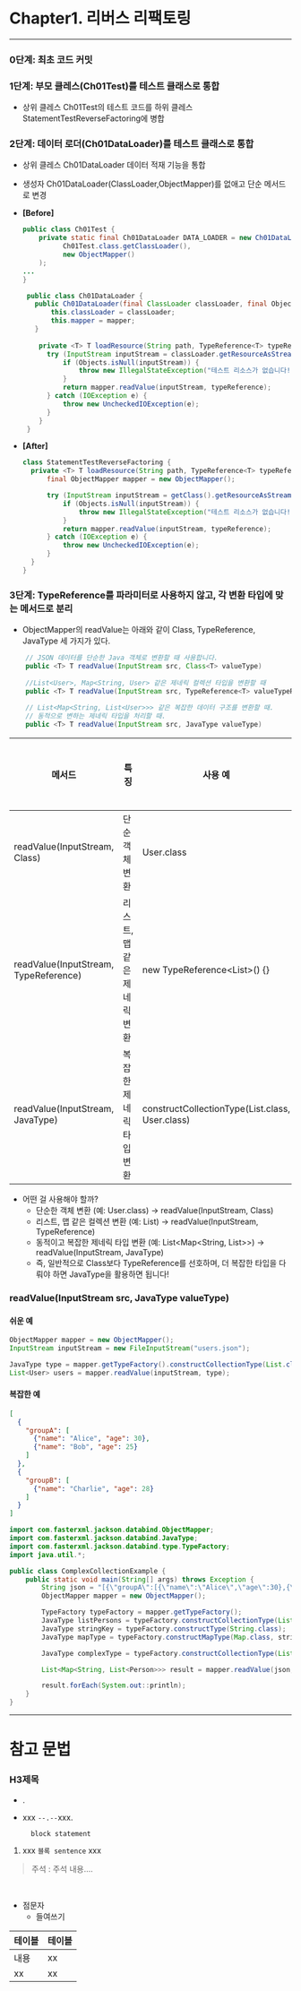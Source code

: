 # Chapter1. 리버스 리팩토링

***

### 0단계: 최초 코드 커밋

### 1단계: 부모 클레스(Ch01Test)를 테스트 클래스로 통합
- 상위 클레스 Ch01Test의 테스트 코드를 하위 클레스 StatementTestReverseFactoring에 병합

### 2단계: 데이터 로더(Ch01DataLoader)를 테스트 클래스로 통합
- 상위 클레스 Ch01DataLoader 데이터 적재 기능을 통합
- 생성자 Ch01DataLoader(ClassLoader,ObjectMapper)를 없애고 단순 메서드로 변경
- **[Before]**
  ``` java
  public class Ch01Test {
      private static final Ch01DataLoader DATA_LOADER = new Ch01DataLoader(
            Ch01Test.class.getClassLoader(),
            new ObjectMapper()
      );
  ...
  }

   public class Ch01DataLoader {
     public Ch01DataLoader(final ClassLoader classLoader, final ObjectMapper mapper) {
         this.classLoader = classLoader;
         this.mapper = mapper;
     }
   
      private <T> T loadResource(String path, TypeReference<T> typeReference) {
        try (InputStream inputStream = classLoader.getResourceAsStream(path)) {
            if (Objects.isNull(inputStream)) {
                throw new IllegalStateException("테스트 리소스가 없습니다!: " + path);
            }
            return mapper.readValue(inputStream, typeReference);
        } catch (IOException e) {
            throw new UncheckedIOException(e);
        }
      }
   }
  ```
  
- **[After]**
  ``` java
  class StatementTestReverseFactoring {
    private <T> T loadResource(String path, TypeReference<T> typeReference) {
        final ObjectMapper mapper = new ObjectMapper();

        try (InputStream inputStream = getClass().getResourceAsStream(path)) {
            if (Objects.isNull(inputStream)) {
                throw new IllegalStateException("테스트 리소스가 없습니다!: " + path);
            }
            return mapper.readValue(inputStream, typeReference);
        } catch (IOException e) {
            throw new UncheckedIOException(e);
        }
    }
  }
  ```
  
### 3단계: TypeReference를 파라미터로 사용하지 않고, 각 변환 타입에 맞는 메서드로 분리
- ObjectMapper의 readValue는 아래와 같이 Class<T>, TypeReference<T>, JavaType 세 가지가 있다.
``` java
    // JSON 데이터를 단순한 Java 객체로 변환할 때 사용합니다.
    public <T> T readValue(InputStream src, Class<T> valueType)
    
    //List<User>, Map<String, User> 같은 제네릭 컬렉션 타입을 변환할 때
    public <T> T readValue(InputStream src, TypeReference<T> valueTypeRef)
    
    // List<Map<String, List<User>>> 같은 복잡한 데이터 구조를 변환할 때.
    // 동적으로 변하는 제네릭 타입을 처리할 때.
    public <T> T readValue(InputStream src, JavaType valueType)
``` 

| 메서드 | 특징 | 사용 예 | 제네릭 지원 | 
|----|----|----|----|
|readValue(InputStream, Class<T>) |	단순 객체 변환	| User.class | ❌ |
|readValue(InputStream, TypeReference<T>)	| 리스트, 맵 같은 제네릭 변환 | new TypeReference<List<User>>() {} |	✅ |
|readValue(InputStream, JavaType) | 복잡한 제네릭 타입 변환 | constructCollectionType(List.class, User.class)	 | ✅ (더 유연함) |

- 어떤 걸 사용해야 할까?
  - 단순한 객체 변환 (예: User.class) → readValue(InputStream, Class<T>)
  - 리스트, 맵 같은 컬렉션 변환 (예: List<User>) → readValue(InputStream, TypeReference<T>)
  - 동적이고 복잡한 제네릭 타입 변환 (예: List<Map<String, List<User>>>) → readValue(InputStream, JavaType)
  - 즉, 일반적으로 Class<T>보다 TypeReference<T>를 선호하며, 더 복잡한 타입을 다뤄야 하면 JavaType을 활용하면 됩니다!


### readValue(InputStream src, JavaType valueType) ###

#### 쉬운 예 ####
``` java
ObjectMapper mapper = new ObjectMapper();
InputStream inputStream = new FileInputStream("users.json");

JavaType type = mapper.getTypeFactory().constructCollectionType(List.class, User.class);
List<User> users = mapper.readValue(inputStream, type);
 ```

#### 복잡한 예 ####
``` json
[
  {
    "groupA": [
      {"name": "Alice", "age": 30},
      {"name": "Bob", "age": 25}
    ]
  },
  {
    "groupB": [
      {"name": "Charlie", "age": 28}
    ]
  }
]
```

``` java
import com.fasterxml.jackson.databind.ObjectMapper;
import com.fasterxml.jackson.databind.JavaType;
import com.fasterxml.jackson.databind.type.TypeFactory;
import java.util.*;

public class ComplexCollectionExample {
    public static void main(String[] args) throws Exception {
        String json = "[{\"groupA\":[{\"name\":\"Alice\",\"age\":30},{\"name\":\"Bob\",\"age\":25}]},{\"groupB\":[{\"name\":\"Charlie\",\"age\":28}]}]";
        ObjectMapper mapper = new ObjectMapper();

        TypeFactory typeFactory = mapper.getTypeFactory();
        JavaType listPersons = typeFactory.constructCollectionType(List.class, Person.class);
        JavaType stringKey = typeFactory.constructType(String.class);
        JavaType mapType = typeFactory.constructMapType(Map.class, stringKey, listPersons);

        JavaType complexType = typeFactory.constructCollectionType(List.class, mapType);

        List<Map<String, List<Person>>> result = mapper.readValue(json, complexType);

        result.forEach(System.out::println);
    }
}
 ```





  ---
# 참고 문법
### H3제목 

- .
- xxx `--.--`xxx.


  ```text
    block statement
  ```

1. xxx `블록 sentence` xxx



> 주석 : 
> 주석 내용....

<br/>

- 점문자
    - 들여쓰기



| 테이블 | 테이블 |
|----|----|
| 내용 | xx |
| xx | xx |

